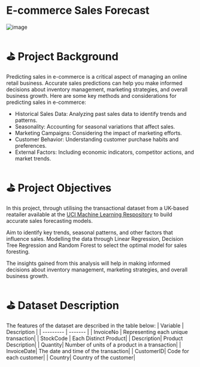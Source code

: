 # E-commerce Sales Forecast 
![image](https://github.com/user-attachments/assets/25f0b75f-a58a-47a7-bb66-dd433fb1480e)

# ⛳️ Project Background 
Predicting sales in e-commerce is a critical aspect of managing an online retail business. Accurate sales predictions can help you make informed decisions about inventory management, marketing strategies, and overall business growth. Here are some key methods and considerations for predicting sales in e-commerce:
- Historical Sales Data: Analyzing past sales data to identify trends and patterns.
- Seasonality: Accounting for seasonal variations that affect sales.
- Marketing Campaigns: Considering the impact of marketing efforts.
- Customer Behavior: Understanding customer purchase habits and preferences.
- External Factors: Including economic indicators, competitor actions, and market trends.

# ⛳️ Project Objectives 
In this project, through utilising the transactional dataset from a UK-based reatailer available at the [UCI Machine Learning Respository](https://archive.ics.uci.edu/dataset/352/online+retail) to build accurate sales forecasting models. 

Aim to identify key trends, seasonal patterns, and other factors that influence sales. Modelling the data through Linear Regression, Decision Tree Regression and Random Forest to select the optimal model for sales foresting. 

The insights gained from this analysis will help in making informed decisions about inventory management, marketing strategies, and overall business growth. 

# ⛳️ Dataset Description 
The features of the dataset are described in the table below:
| Variable  | Description |
| --------- | ------- |
| InvoiceNo | Representing each unique transaction|
| StockCode | Each Distinct Product|
| Description| Product Description|
| Quantity| Number of units of a product in a transaction|
| InvoiceDate| The date and time of the transaction|
| CustomerID| Code for each customer|
| Country| Country of the customer|
